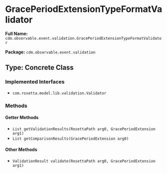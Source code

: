 # GracePeriodExtensionTypeFormatValidator

**Full Name:** `cdm.observable.event.validation.GracePeriodExtensionTypeFormatValidator`

**Package:** `cdm.observable.event.validation`

## Type: Concrete Class

### Implemented Interfaces

- `com.rosetta.model.lib.validation.Validator`

### Methods

#### Getter Methods

- `List getValidationResults(RosettaPath arg0, GracePeriodExtension arg1)`
- `List getComparisonResults(GracePeriodExtension arg0)`

#### Other Methods

- `ValidationResult validate(RosettaPath arg0, GracePeriodExtension arg1)`

